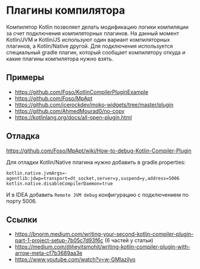 # Плагины компилятора

Компилятор Kotlin позволяет делать модификацию логики компиляции за счет подключения компиляторных
плагинов. На данный момент Kotlin/JVM и Kotlin/JS используют один вариант компиляторных плагинов, а
Kotlin/Native другой. Для подключения используется специальный gradle плагин, который сообщает
компилятору откуда и какие плагины компилятора нужно взять.

## Примеры

- https://github.com/Foso/KotlinCompilerPluginExample
- https://github.com/Foso/MpApt
- https://github.com/icerockdev/moko-widgets/tree/master/plugin
- https://github.com/AhmedMourad0/no-copy
- https://kotlinlang.org/docs/all-open-plugin.html

## Отладка

https://github.com/Foso/MpApt/wiki/How-to-debug-Kotlin-Compiler-Plugin

Для отладки Kotlin/Native плагина нужно добавить в gradle.properties:

```
kotlin.native.jvmArgs=-agentlib:jdwp=transport=dt_socket,server=y,suspend=y,address=5006
kotlin.native.disableCompilerDaemon=true
```

И в IDEA добавить `Remote JVM debug` конфигурацию с подключением по порту 5006.

## Ссылки

- https://bnorm.medium.com/writing-your-second-kotlin-compiler-plugin-part-1-project-setup-7b05c7d93f6c (6 частей у статьи)
- https://medium.com/@heyitsmohit/writing-kotlin-compiler-plugin-with-arrow-meta-cf7b3689aa3e
- https://www.youtube.com/watch?v=w-GMlaziIyo
